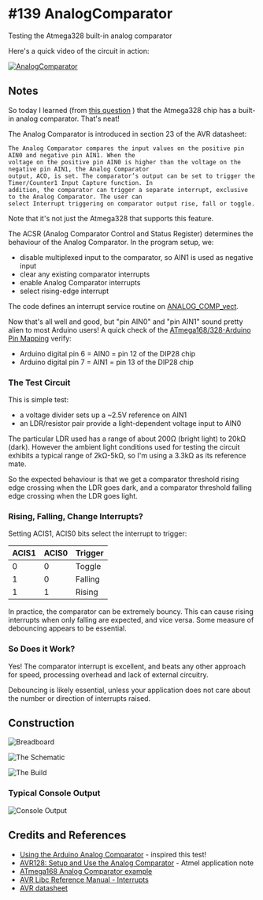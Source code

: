 # #139 AnalogComparator

Testing the Atmega328 built-in analog comparator

Here's a quick video of the circuit in action:

[![AnalogComparator](https://img.youtube.com/vi/lyO25PaMD3c/0.jpg)](https://www.youtube.com/watch?v=lyO25PaMD3c)


## Notes

So today I learned (from
[this question](http://arduino.stackexchange.com/questions/14725/optimizing-an-arduino-code)
) that the Atmega328 chip has a built-in analog comparator. That's neat!

The Analog Comparator is introduced in section 23 of the AVR datasheet:

    The Analog Comparator compares the input values on the positive pin AIN0 and negative pin AIN1. When the
    voltage on the positive pin AIN0 is higher than the voltage on the negative pin AIN1, the Analog Comparator
    output, ACO, is set. The comparator’s output can be set to trigger the Timer/Counter1 Input Capture function. In
    addition, the comparator can trigger a separate interrupt, exclusive to the Analog Comparator. The user can
    select Interrupt triggering on comparator output rise, fall or toggle.

Note that it's not just the Atmega328 that supports this feature.

The ACSR (Analog Comparator Control and Status Register) determines the behaviour of the Analog Comparator.
In the program setup, we:
* disable multiplexed input to the comparator, so AIN1 is used as negative input
* clear any existing comparator interrupts
* enable Analog Comparator interrupts
* select rising-edge interrupt

The code defines an interrupt service routine on [ANALOG_COMP_vect](http://www.nongnu.org/avr-libc/user-manual/group__avr__interrupts.html).

Now that's all well and good, but "pin AIN0" and "pin AIN1" sound pretty alien to most Arduino users!
A quick check of the [ATmega168/328-Arduino Pin Mapping](https://www.arduino.cc/en/Hacking/PinMapping168) verify:
* Arduino digital pin 6 = AIN0 = pin 12 of the DIP28 chip
* Arduino digital pin 7 = AIN1 = pin 13 of the DIP28 chip

### The Test Circuit

This is simple test:
* a voltage divider sets up a ~2.5V reference on AIN1
* an LDR/resistor pair provide a light-dependent voltage input to AIN0

The particular LDR used has a range of about 200Ω (bright light) to 20kΩ (dark).
However the ambient light conditions used for testing the circuit exhibits a typical range of 2kΩ-5kΩ,
so I'm using a 3.3kΩ as its reference mate.

So the expected behaviour is that we get a comparator threshold rising edge crossing when the LDR goes dark,
and a comparator threshold falling edge crossing when the LDR goes light.

### Rising, Falling, Change Interrupts?

Setting ACIS1, ACIS0 bits select the interrupt to trigger:

| ACIS1 | ACIS0 | Trigger |
|-------|-------|---------|
|  0    | 0     | Toggle  |
|  1    | 0     | Falling |
|  1    | 1     | Rising  |

In practice, the comparator can be extremely bouncy.
This can cause rising interrupts when only falling are expected, and vice versa.
Some measure of debouncing appears to be essential.

### So Does it Work?

Yes! The comparator interrupt is excellent, and beats any other approach for speed, processing overhead and lack of external circuitry.

Debouncing is likely essential, unless your application does not care about the number or direction of interrupts raised.

## Construction

![Breadboard](./assets/AnalogComparator_bb.jpg?raw=true)

![The Schematic](./assets/AnalogComparator_schematic.jpg?raw=true)

![The Build](./assets/AnalogComparator_build.jpg?raw=true)

### Typical Console Output

![Console Output](./assets/AnalogComparator_console.png?raw=true)

## Credits and References
* [Using the Arduino Analog Comparator](http://www.gammon.com.au/forum/?id=11916) - inspired this test!
* [AVR128: Setup and Use the Analog Comparator](http://www.atmel.com/Images/doc0934.pdf) - Atmel application note
* [ATmega168 Analog Comparator example](https://gist.github.com/szczys/1428418)
* [AVR Libc Reference Manual - Interrupts](http://www.atmel.com/webdoc/AVRLibcReferenceManual/group__avr__interrupts.html)
* [AVR datasheet](http://www.atmel.com/images/Atmel-8271-8-bit-AVR-Microcontroller-ATmega48A-48PA-88A-88PA-168A-168PA-328-328P_datasheet_Complete.pdf)
